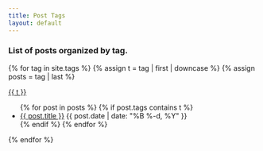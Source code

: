 ```yaml
---
title: Post Tags
layout: default
---
```


### List of posts organized by tag.

{% for tag in site.tags %}
  {% assign t = tag | first | downcase %}
  {% assign posts = tag | last %}

  <a href="#{{ t }}" name="{{ t }}">{{ t }}</a>
  <ul>
  {% for post in posts %}
    {% if post.tags contains t %}
    <li>
      <a href="{{ post.url }}">{{ post.title }}</a>
      <span class="date">{{ post.date | date: "%B %-d, %Y"  }}</span>
    </li>
    {% endif %}
  {% endfor %}
  </ul>
{% endfor %}
